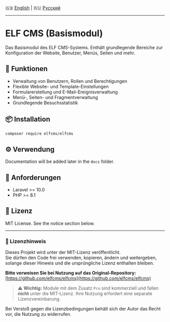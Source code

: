 🇬🇧 [English](README.en.md) | 🇷🇺 [Русский](README.ru.md)

---
# ELF CMS (Basismodul)

Das Basismodul des ELF CMS-Systems. Enthält grundlegende Bereiche zur Konfiguration der Website, Benutzer, Menüs, Seiten und mehr.

## 🚀 Funktionen

- Verwaltung von Benutzern, Rollen und Berechtigungen
- Flexible Website- und Template-Einstellungen
- Formularerstellung und E-Mail-Ereignisverwaltung
- Menü-, Seiten- und Fragmentverwaltung
- Grundlegende Besuchsstatistik

## 📦 Installation

```bash
composer require elfcms/elfcms
```

## ⚙️ Verwendung

Documentation will be added later in the `docs` folder.

## 🧩 Anforderungen

- Laravel >= 10.0
- PHP >= 8.1

## 🪪 Lizenz

MIT License. See the notice section below.

---

### 📜 Lizenzhinweis

Dieses Projekt wird unter der MIT-Lizenz veröffentlicht.  
Sie dürfen den Code frei verwenden, kopieren, ändern und weitergeben, solange dieser Hinweis und die ursprüngliche Lizenz enthalten bleiben.

**Bitte verweisen Sie bei Nutzung auf das Original-Repository:**  
[https://github.com/elfcms/elfcms](https://github.com/elfcms/elfcms)

> ⚠️ **Wichtig:** Module mit dem Zusatz `Pro` sind kommerziell und fallen **nicht** unter die MIT-Lizenz. Ihre Nutzung erfordert eine separate Lizenzvereinbarung.

Bei Verstoß gegen die Lizenzbedingungen behält sich der Autor das Recht vor, die Nutzung zu widerrufen.